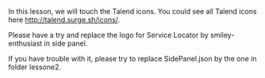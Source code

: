 In this lesson, we will touch the Talend icons.
You could see all Talend icons here http://talend.surge.sh/icons/.

Please have a try and replace the logo for Service Locator by smiley-enthusiast in side panel.

If you have trouble with it, please try to replace SidePanel.json by the one in folder lessone2.
